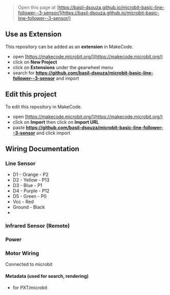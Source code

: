 
> Open this page at [https://basil-dsouza.github.io/microbit-basic-line-follower--3-sensor/](https://basil-dsouza.github.io/microbit-basic-line-follower--3-sensor/)

## Use as Extension

This repository can be added as an **extension** in MakeCode.

* open [https://makecode.microbit.org/](https://makecode.microbit.org/)
* click on **New Project**
* click on **Extensions** under the gearwheel menu
* search for **https://github.com/basil-dsouza/microbit-basic-line-follower--3-sensor** and import

## Edit this project

To edit this repository in MakeCode.

* open [https://makecode.microbit.org/](https://makecode.microbit.org/)
* click on **Import** then click on **Import URL**
* paste **https://github.com/basil-dsouza/microbit-basic-line-follower--3-sensor** and click import

## Wiring Documentation
### Line Sensor
* D1 - Orange - P2
* D2 - Yellow - P13
* D3 - Blue - P1
* D4 - Purple - P12
* D5 - Green - P0
* Vcc - Red
* Ground - Black
* 
### Infrared Sensor (Remote)
### Power
### Motor Wiring
Connected to microbit 

#### Metadata (used for search, rendering)

* for PXT/microbit
<script src="https://makecode.com/gh-pages-embed.js"></script><script>makeCodeRender("{{ site.makecode.home_url }}", "{{ site.github.owner_name }}/{{ site.github.repository_name }}");</script>
